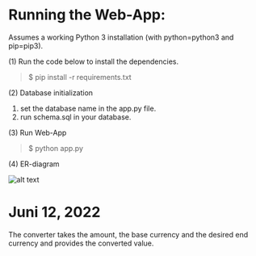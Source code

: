 # Running the Web-App:

Assumes a working Python 3 installation (with python=python3 and pip=pip3).

(1) Run the code below to install the dependencies.

>$ pip install -r requirements.txt

(2) Database initialization
1. set the database name in the app.py file.
2. run schema.sql in your database.

(3) Run Web-App
>$ python app.py

(4) ER-diagram

![alt text](https://github.com/Rasmushoy/currency_converter/img.png)

# Juni 12, 2022
The converter takes the amount, the base currency and the desired end currency and provides the converted value. 



